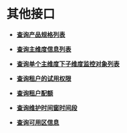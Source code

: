 # 其他接口<a name="dcs-api-0312038"></a>

-   **[查询产品规格列表](查询产品规格列表.md)**  

-   **[查询主维度信息列表](查询主维度信息列表1.md)**  

-   **[查询单个主维度下子维度监控对象列表](查询单个主维度下子维度监控对象列表1.md)**  

-   **[查询租户的试用权限](查询租户的试用权限.md)**  

-   **[查询租户配额](查询租户配额1.md)**  

-   **[查询维护时间窗时间段](查询维护时间窗时间段1.md)**  

-   **[查询可用区信息](查询可用区信息1.md)**  


